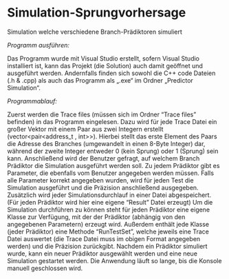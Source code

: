 # Simulation-Sprungvorhersage
Simulation welche verschiedene Branch-Prädiktoren simuliert

*Programm ausführen:*

Das Programm wurde mit Visual Studio erstellt, sofern Visual Studio installiert ist, kann das Projekt (die Solution) auch damit geöffnet und ausgeführt werden. 
Andernfalls finden sich sowohl die C++ code Dateien (.h & .cpp) als auch das Programm als „.exe“ im Ordner „Predictor Simulation“.

*Programmablauf:*

Zuerst werden die Trace files (müssen sich im Ordner “Trace files” befinden) in das Programm eingelesen. Dazu wird für jede Trace Datei ein großer Vektor mit einem Paar aus zwei Integern erstellt (vector<pair<address_t , int>>). Hierbei stellt das erste Element des Paars die Adresse des Branches (umgewandelt in einen 8-Byte Integer) dar, während der zweite Integer entweder 0 (kein Sprung) oder 1 (Sprung) sein kann. 
Anschließend wird der Benutzer gefragt, auf welchem Branch Prädiktor die Simulation ausgeführt werden soll. Zu jedem Prädiktor gibt es Parameter, die ebenfalls vom Benutzer angegeben werden müssen. Falls alle Parameter korrekt angegeben wurden, wird für jeden Test die Simulation ausgeführt und die Präzision anschließend ausgegeben. Zusätzlich wird jeder Simulationsdurchlauf in einer Datei abgespeichert. (Für jeden Prädiktor wird hier eine eigene “Result” Datei erzeugt)
Um die Simulation durchführen zu können steht für jeden Prädiktor eine eigene Klasse zur Verfügung, mit der der Prädiktor (abhängig von den angegebenen Parametern) erzeugt wird. 
Außerdem enthält jede Klasse (jeder Prädiktor) eine Methode “RunTestSet”, welche jeweils eine Trace Datei auswertet (die Trace Datei muss im obigen Format angegeben werden) und die Präzision zurückgibt.
Nachdem ein Prädiktor simuliert wurde, kann ein neuer Prädiktor ausgewählt werden und eine neue Simulation gestartet werden. Die Anwendung läuft so lange, bis die Konsole manuell geschlossen wird. 
